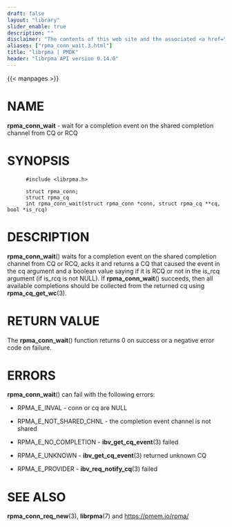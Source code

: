 ```yaml
---
draft: false
layout: "library"
slider_enable: true
description: ""
disclaimer: "The contents of this web site and the associated <a href=\"https://github.com/pmem\">GitHub repositories</a> are BSD-licensed open source."
aliases: ["rpma_conn_wait.3.html"]
title: "librpma | PMDK"
header: "librpma API version 0.14.0"
---
```

{{< manpages >}}

[comment]: <> (SPDX-License-Identifier: BSD-3-Clause)
[comment]: <> (Copyright 2020-2022, Intel Corporation)

NAME
====

**rpma\_conn\_wait** - wait for a completion event on the shared
completion channel from CQ or RCQ

SYNOPSIS
========

          #include <librpma.h>

          struct rpma_conn;
          struct rpma_cq
          int rpma_conn_wait(struct rpma_conn *conn, struct rpma_cq **cq, bool *is_rcq)

DESCRIPTION
===========

**rpma\_conn\_wait**() waits for a completion event on the shared
completion channel from CQ or RCQ, acks it and returns a CQ that caused
the event in the cq argument and a boolean value saying if it is RCQ or
not in the is\_rcq argument (if is\_rcq is not NULL). If
**rpma\_conn\_wait**() succeeds, then all available completions should
be collected from the returned cq using **rpma\_cq\_get\_wc**(3).

RETURN VALUE
============

The **rpma\_conn\_wait**() function returns 0 on success or a negative
error code on failure.

ERRORS
======

**rpma\_conn\_wait**() can fail with the following errors:

-   RPMA\_E\_INVAL - conn or cq are NULL

-   RPMA\_E\_NOT\_SHARED\_CHNL - the completion event channel is not
    shared

-   RPMA\_E\_NO\_COMPLETION - **ibv\_get\_cq\_event**(3) failed

-   RPMA\_E\_UNKNOWN - **ibv\_get\_cq\_event**(3) returned unknown CQ

-   RPMA\_E\_PROVIDER - **ibv\_req\_notify\_cq**(3) failed

SEE ALSO
========

**rpma\_conn\_req\_new**(3), **librpma**(7) and https://pmem.io/rpma/
